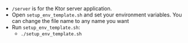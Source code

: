 * `/server` is for the Ktor server application.
* Open `setup_env_template.sh` and set your environment variables. You can change the file name to any name you want
* Run `setup_env_template.sh`:
  * `./setup_env_template.sh`